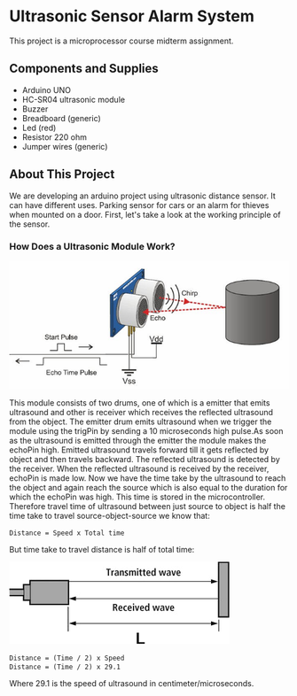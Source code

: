 # Ultrasonic Sensor Alarm System

This project is a microprocessor course midterm assignment. 

## Components and Supplies

* Arduino UNO
* HC-SR04 ultrasonic module
* Buzzer
* Breadboard (generic)
* Led (red)
* Resistor 220 ohm
* Jumper wires (generic)

## About This Project

We are developing an arduino project using ultrasonic distance sensor. It can have different uses. Parking sensor for cars or an alarm for thieves 
when mounted on a door. First, let's take a look at the working principle of the sensor. 

### How Does a Ultrasonic Module Work?

![](https://github.com/damlacim/ultrasonic-sensor-alarm-system/blob/main/sensorwork.jfif)

This module consists of two drums, one of which is a emitter that emits ultrasound and other is receiver which receives the reflected ultrasound 
from the object. The emitter drum emits ultrasound when we trigger the module using the trigPin by sending a 10 microseconds high pulse.As soon as 
the ultrasound is emitted through the emitter the module makes the echoPin high. Emitted ultrasound travels forward till it gets reflected by object 
and then travels backward. The reflected ultrasound is detected by the receiver. When the reflected ultrasound is received by the receiver, echoPin 
is made low. Now we have the time take by the ultrasound to reach the object and again reach the source which is also equal to the duration for which 
the echoPin was high. This time is stored in the microcontroller. Therefore travel time of ultrasound between just source to object is half the time 
take to travel source-object-source we know that:

```
Distance = Speed x Total time
```

But time take to travel distance is half of total time:

![](https://github.com/damlacim/ultrasonic-sensor-alarm-system/blob/main/measure.jfif)

```
Distance = (Time / 2) x Speed
Distance = (Time / 2) x 29.1
```

Where 29.1 is the speed of ultrasound in centimeter/microseconds.













